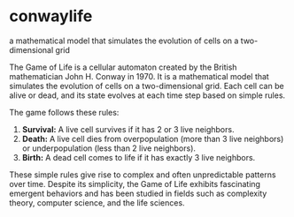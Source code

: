 # conwaylife
a mathematical model that simulates the evolution of cells on a two-dimensional grid

The Game of Life is a cellular automaton created by the British mathematician John H. Conway in 1970. It is a mathematical model that simulates the evolution of cells on a two-dimensional grid. Each cell can be alive or dead, and its state evolves at each time step based on simple rules.

The game follows these rules:

1. **Survival:** A live cell survives if it has 2 or 3 live neighbors.
2. **Death:** A live cell dies from overpopulation (more than 3 live neighbors) or underpopulation (less than 2 live neighbors).
3. **Birth:** A dead cell comes to life if it has exactly 3 live neighbors.

These simple rules give rise to complex and often unpredictable patterns over time. Despite its simplicity, the Game of Life exhibits fascinating emergent behaviors and has been studied in fields such as complexity theory, computer science, and the life sciences.

